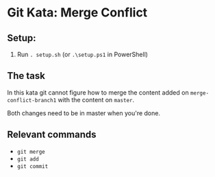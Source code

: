 # Git Kata: Merge Conflict

## Setup:

1. Run `. setup.sh` (or `.\setup.ps1` in PowerShell)

## The task

In this kata git cannot figure how to merge the content added on `merge-conflict-branch1` with the content on `master`.

Both changes need to be in master when you're done.

## Relevant commands
- `git merge`
- `git add`
- `git commit`
